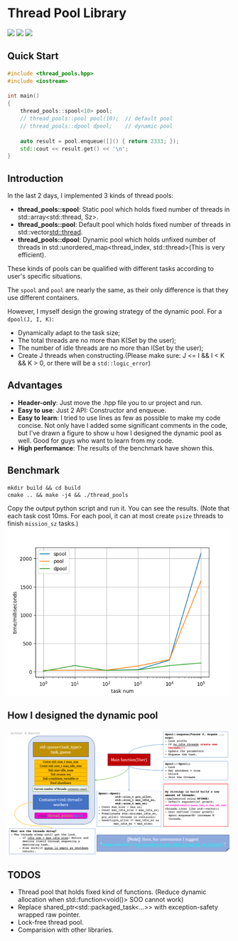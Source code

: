 # Thread Pool Library

![](https://img.shields.io/badge/language-c++-orange.svg) 
![](https://img.shields.io/github/stars/ganler/thread_pools.svg?style=social)
![](https://img.shields.io/github/languages/code-size/ganler/thread_pools.svg)

## Quick Start

```c++
#include <thread_pools.hpp>
#include <iostream>

int main()
{
    thread_pools::spool<10> pool;
    // thread_pools::pool pool(10);  // default pool
    // thread_pools::dpool dpool;    // dynamic pool

    auto result = pool.enqueue([]() { return 2333; });
    std::cout << result.get() << '\n';
}
```

## Introduction

In the last 2 days, I implemented 3 kinds of thread pools:
- **thread_pools::spool<Sz>**: Static pool which holds fixed number of threads in std::array<std::thread, Sz>.
- **thread_pools::pool**: Default pool which holds fixed number of threads in std::vector<std::thread>.
- **thread_pools::dpool**: Dynamic pool which holds unfixed number of threads in std::unordered_map<thread_index, std::thread>(This is very efficient).

These kinds of pools can be qualified with different tasks according to user's specific situations.

The `spool` and `pool` are nearly the same, as their only difference is that they use different containers.

However, I myself design the growing strategy of the dynamic pool. For a `dpool(J, I, K)`:

- Dynamically adapt to the task size;
- The total threads are no more than K(Set by the user);
- The number of idle threads are no more than I(Set by the user);
- Create J threads when constructing.(Please make sure: J <= I && I < K && K > 0, or there will be a `std::logic_error`)

## Advantages

- **Header-only**: Just move the .hpp file you to ur project and run.
- **Easy to use**: Just 2 API: Constructor and enqueue.
- **Easy to learn**: I tried to use lines as few as possible to make my code concise. Not only have I added some significant comments in the code, but I've drawn a figure to show u how I designed the dynamic pool as well. Good for guys who want to learn from my code.
- **High performance**: The results of the benchmark have shown this.

## Benchmark

```shell
mkdir build && cd build
cmake .. && make -j4 && ./thread_pools
```

Copy the output python script and run it. You can see the results.
(Note that each task cost 10ms. For each pool, it can at most create `psize` threads to finish `mission_sz` tasks.)
![](images/benchmark.png)

## How I designed the dynamic pool

![](images/thread_theory.png)

## TODOS

- Thread pool that holds fixed kind of functions. (Reduce dynamic allocation when std::function<void()> SOO cannot work)
- Replace shared_ptr<std::packaged_task<...>> with exception-safety wrapped raw pointer.
- Lock-free thread pool.
- Comparision with other libraries.
